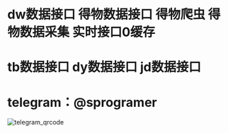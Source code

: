 
# dw数据接口 得物数据接口 得物爬虫 得物数据采集 实时接口0缓存
# tb数据接口 dy数据接口 jd数据接口  
# telegram：@sprogramer           
        
![telegram_qrcode](https://user-images.githubusercontent.com/124868171/235883419-99f0f97d-b6c4-47c7-83c2-ec20501eebee.png)
